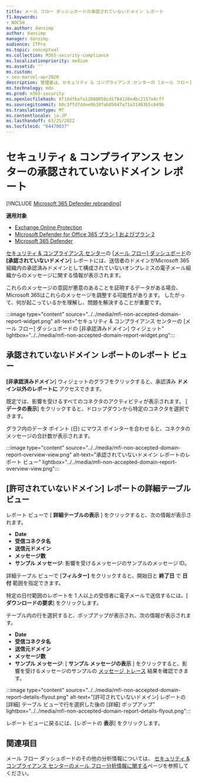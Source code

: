 ```yaml
---
title: メール フロー ダッシュボードの承認されていないドメイン レポート
f1.keywords:
- NOCSH
ms.author: dansimp
author: dansimp
manager: dansimp
audience: ITPro
ms.topic: conceptual
ms.collection: M365-security-compliance
ms.localizationpriority: medium
ms.assetid: ''
ms.custom:
- seo-marvel-apr2020
description: 管理者は、セキュリティ & コンプライアンス センターの [メール フロー] ダッシュボードの [非承認済みドメイン] レポートを使用して、送信者のドメインがMicrosoft 365で構成されていないオンプレミス組織からのメッセージを監視する方法について説明します。
ms.technology: mdo
ms.prod: m365-security
ms.openlocfilehash: 8f16dfbafa12080058cd1784120e4bc2157e0cff
ms.sourcegitcommit: b0c3ffd7ddee9b30fab85047a71a31483b5c649b
ms.translationtype: MT
ms.contentlocale: ja-JP
ms.lasthandoff: 03/25/2022
ms.locfileid: "64470837"
---
```

# <a name="non-accepted-domain-report-in-the-security--compliance-center"></a>セキュリティ & コンプライアンス センターの承認されていないドメイン レポート

[!INCLUDE [Microsoft 365 Defender rebranding](../includes/microsoft-defender-for-office.md)]

**適用対象**
- [Exchange Online Protection](exchange-online-protection-overview.md)
- [Microsoft Defender for Office 365 プラン 1 およびプラン 2](defender-for-office-365.md)
- [Microsoft 365 Defender](../defender/microsoft-365-defender.md)

[セキュリティ & コンプライアンス センター](https://protection.office.com)の [[メール フロー] ダッシュボード](mail-flow-insights-v2.md)の **[承認されていないドメイン**] レポートには、送信者のドメインがMicrosoft 365組織内の承認済みドメインとして構成されていないオンプレミスの電子メール組織からのメッセージに関する情報が表示されます。

これらのメッセージの意図が悪意のあることを証明するデータがある場合、Microsoft 365はこれらのメッセージを調整する可能性があります。 したがって、何が起こっているかを理解し、問題を解決することが重要です。

:::image type="content" source="../../media/mfi-non-accepted-domain-report-widget.png" alt-text="セキュリティ & コンプライアンス センターの [メール フロー] ダッシュボードの [非承認済みドメイン] ウィジェット" lightbox="../../media/mfi-non-accepted-domain-report-widget.png":::

## <a name="report-view-for-the-non-accepted-domain-report"></a>承認されていないドメイン レポートのレポート ビュー

**[非承認済みドメイン**] ウィジェットのグラフをクリックすると、承認済み **ドメイン以外のレポートに** アクセスできます。

既定では、影響を受けるすべてのコネクタのアクティビティが表示されます。 [ **データの表示**] をクリックすると、ドロップダウンから特定のコネクタを選択できます。

グラフ内のデータ ポイント (日) にマウス ポインターを合わせると、コネクタのメッセージの合計数が表示されます。

:::image type="content" source="../../media/mfi-non-accepted-domain-report-overview-view.png" alt-text="承認されていないドメイン レポートのレポート ビュー" lightbox="../../media/mfi-non-accepted-domain-report-overview-view.png":::

## <a name="details-table-view-for-the-non-accepted-domain-report"></a>[許可されていないドメイン] レポートの詳細テーブル ビュー

レポート ビューで [ **詳細テーブルの表示** ] をクリックすると、次の情報が表示されます。

- **Date**
- **受信コネクタ名**
- **送信元ドメイン**
- **メッセージ数**
- **サンプル メッセージ**: 影響を受けるメッセージのサンプルのメッセージ ID。

詳細テーブル ビューで [**フィルター]** をクリックすると、開始日と **終了日** で **日付** 範囲を指定できます。

特定の日付範囲のレポートを 1 人以上の受信者に電子メールで送信するには、[ **ダウンロードの要求**] をクリックします。

テーブル内の行を選択すると、ポップアップが表示され、次の情報が表示されます。

- **Date**
- **受信コネクタ名**
- **送信元ドメイン**
- **メッセージ数**
- **サンプル メッセージ**: [ **サンプル メッセージの表示** ] をクリックすると、影響を受けるメッセージのサンプルの [メッセージ トレース](message-trace-scc.md) 結果を確認できます。

:::image type="content" source="../../media/mfi-non-accepted-domain-report-details-flyout.png" alt-text="[許可されていないドメイン] レポートの [詳細] テーブル ビューで行を選択した後の [詳細] ポップアップ" lightbox="../../media/mfi-non-accepted-domain-report-details-flyout.png":::

レポート ビューに戻るには、[レポートの **表示**] をクリックします。

## <a name="related-topics"></a>関連項目

メール フロー ダッシュボードのその他の分析情報については、 [セキュリティ & コンプライアンス センターのメール フロー分析情報に関する](mail-flow-insights-v2.md)ページを参照してください。
